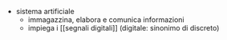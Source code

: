 - sistema artificiale
	- immagazzina, elabora e comunica informazioni
	- impiega i [[segnali digitali]] (digitale: sinonimo di discreto)



